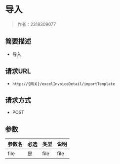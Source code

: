 # 导入

> 作者：2318309077

## 简要描述

- 导入

## 请求URL
- ` http://{网关}/excelInvoiceDetail/importTemplate `
  
## 请求方式
- POST 

## 参数

|参数名|必选|类型|说明|
|:----    |:---|:----- |-----   |
|file |是  |file |file   |
